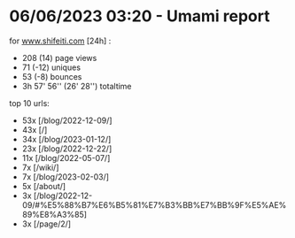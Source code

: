 # 06/06/2023 03:20 - Umami report
for www.shifeiti.com [24h] :

 - 208 (14) page views
 - 71 (-12) uniques
 - 53 (-8) bounces
 - 3h 57' 56'' (26' 28'') totaltime


top 10 urls:
 - 53x [/blog/2022-12-09/]
 - 43x [/]
 - 34x [/blog/2023-01-12/]
 - 23x [/blog/2022-12-22/]
 - 11x [/blog/2022-05-07/]
 - 7x [/wiki/]
 - 7x [/blog/2023-02-03/]
 - 5x [/about/]
 - 3x [/blog/2022-12-09/#%E5%88%B7%E6%B5%81%E7%B3%BB%E7%BB%9F%E5%AE%89%E8%A3%85]
 - 3x [/page/2/]


